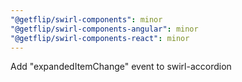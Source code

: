 ```yaml
---
"@getflip/swirl-components": minor
"@getflip/swirl-components-angular": minor
"@getflip/swirl-components-react": minor
---
```


Add "expandedItemChange" event to swirl-accordion
